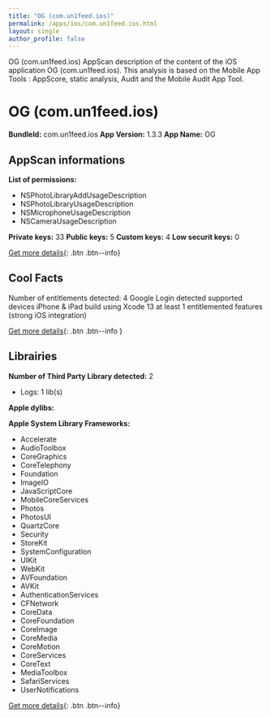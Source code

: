 ```yaml
---
title: "OG (com.un1feed.ios)"
permalink: /apps/ios/com.un1feed.ios.html
layout: single
author_profile: false
---
```

OG (com.un1feed.ios) AppScan description of the content of the iOS application OG (com.un1feed.ios). This analysis is based on the Mobile App Tools : AppScore, static analysis, Audit and the Mobile Audit App Tool.

# OG (com.un1feed.ios)

**BundleId:** com.un1feed.ios
**App Version:** 1.3.3
**App Name:** OG


## AppScan informations 

**List of permissions:** 
- NSPhotoLibraryAddUsageDescription
- NSPhotoLibraryUsageDescription
- NSMicrophoneUsageDescription
- NSCameraUsageDescription
  
  
**Private keys:** 33
**Public keys:** 5
**Custom keys:** 4
**Low securit keys:** 0
  
[Get more details](/pricing.html){: .btn .btn--info}

## Cool Facts

Number of entitlements detected: 4
Google Login detected
supported devices iPhone & iPad
build using Xcode 13
at least 1 entitlemented features (strong iOS integration)
  
[Get more details](/pricing.html){: .btn .btn--info }

## Librairies 
**Number of Third Party Library detected:** 2
- Logs: 1 lib(s)


**Apple dylibs:**


**Apple System Library Frameworks:**
- Accelerate
- AudioToolbox
- CoreGraphics
- CoreTelephony
- Foundation
- ImageIO
- JavaScriptCore
- MobileCoreServices
- Photos
- PhotosUI
- QuartzCore
- Security
- StoreKit
- SystemConfiguration
- UIKit
- WebKit
- AVFoundation
- AVKit
- AuthenticationServices
- CFNetwork
- CoreData
- CoreFoundation
- CoreImage
- CoreMedia
- CoreMotion
- CoreServices
- CoreText
- MediaToolbox
- SafariServices
- UserNotifications


  
[Get more details](/pricing.html){: .btn .btn--info}

